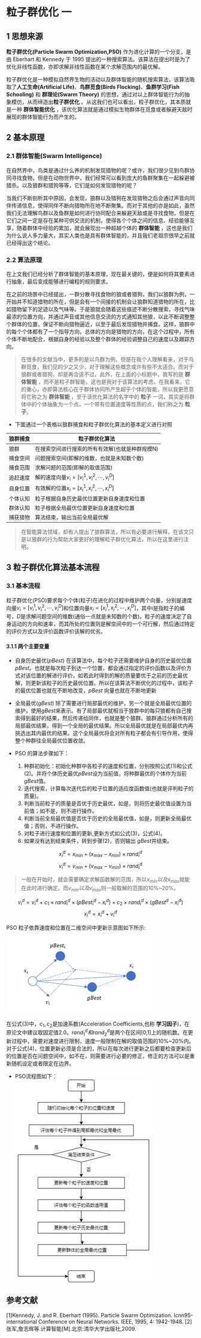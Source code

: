 # 粒子群优化 一

## 1 思想来源

**粒子群优化(Particle Swarm Optimization,PSO)** 作为进化计算的一个分支，是由 Eberhart 和 Kennedy 于 1995 提出的一种搜索算法。该算法在提出时是为了优化非线性函数，亦即求解非线性函数在某个求解范围内的最优解。

粒子群优化是一种模拟自然界生物的活动以及群体智能的随机搜索算法，该算法吸取了**人工生命(Artificial Life)**、**鸟群觅食(Birds Flocking)**、**鱼群学习(Fish Schooling)** 和 **群理论(Swarm Theory)** 的思想，通过对以上群体智能行为的抽象模仿，从而缔造出**粒子群优化** 。从这我们也可以看出，粒子群优化，其本质就是一种 **群体智能优化** ，该优化算法就是通过模拟生物群体在觅食或者躲避天敌时展现的群体智能行为而产生的。

## 2 基本原理

### 2.1 群体智能(Swarm Intelligence)

在自然界中，鸟类是通过什么养的机制发现猎物的呢？或许，我们很少见到鸟群协同寻找食物，但是在动物世界中，我们经常可以看到庞大的鱼群聚集在一起躲避被猎杀。以及狼群和猎狗等等，它们是如何发现猎物的呢？

当我们不断剖析其中原因，会发现，狼群以及猎狗在发现猎物之后会通过声音向同伴传递信息，使得同伴不断向猎物所在地不断聚集。而对于其他的亦是如此，虽然我们无法理解鸟群以及鱼群是如何进行协同配合来躲避天敌或是寻找食物，但是在它们之间一定是存在某种可供交流的机制，使得各个个体之间的信息、经验能够互享，随着群体中经验的累加，就会展现出一种超越个体的 **群体智能** ，这也是我们为什么说人多力量大，其实人类也是具有群体智能的，并且我们老祖宗很早之前就已经得出这个结论。

### 2.2 算法原理

在上文我们已经分析了群体智能的基本原理，现在最关键的，便是如何将其要素进行抽象，最后变成能够进行编程的规则要求。

在之前的场景中已经提出，一群分散寻找食物的狼或者猎狗，我们以狼群为例，一开始并不知道猎物的所在，但是会有一个间接的机制会让狼群知道猎物的所在，比如猎物留下的足迹以及气味等。于是狼就会随着这些痕迹不断分散搜索，寻找气味最浓的位置方向，并通过声音或其他信息交流的方式通知其他狼，以此不断调整整个群体的位置，保证不断向猎物逼近，以至于最后发现猎物并捕食。这样，狼群中的每个个体都有了一个指导方向，总体的方向是猎物的方向，在这个过程中，所有个体不断地配合，根据自身的经验以及整个群体的经验调整自己的速度以及跟踪方向。

>在很多的文献当中，更多的是以鸟群为例，但是在我个人理解看来，对于鸟群觅食，我们见的少之又少，对于理解这些概念或许有些不太适合。而对于狼群或者猎狗，却是再合适不过。此外，在上面的小标题中，我写的是 **群体智能** ，而不是粒子群智能，这也是我对于该算法的考虑。在我看来，它的重心，亦即算法核心在于群体协同所产生超乎个体的智能，所以我更愿意将它称之为 **群体智能** ，至于该优化算法的名字中的 **粒子** 一词，其实是将群体中的个体抽象为一个点，一个带有位置速度等性质的点，我们称之为 **粒子**。

- 下面通过一个表格以狼群捕食和粒子群优化算法的基本定义进行对照

| 狼群捕食 | 粒子群优化算法                                  |
| -------- | ----------------------------------------------- |
| 狼群     | 在搜索空间进行搜索的所有有效解(也就是种群规模N) |
| 捕食空间 | 问题搜索空间(即解的维数，也就是未知数个数)      |
| 捕食范围 | 求解问题的范围(即解的取值范围)                  |
| 追赶速度 | 解的速度向量$v_i=[v_i^1,v_i^2,\dotsb,v_i^D]$    |
| 自身位置 | 有效解的位置$x_i=[x_i^1,x_i^2,\dotsb,x_i^D]$    |
| 个体认知 | 粒子根据自身历史最优位置更新自身速度和位置      |
| 群体认知 | 粒子根据全局最优位置更新自身速度和位置          |
| 捕获猎物 | 算法结束，输出当前全局最优解                    |

>在智能算法领域，却有人提出了狼群算法，所以有必要进行解释，在该文只是以狼群的行为帮助大家更好的理解粒子群优化算法，所以在这里进行注明。

## 3 粒子群优化算法基本流程

### 3.1 基本流程

粒子群优化(PSO)要求每个个体(粒子)在进化的过程中维护两个向量，分别是速度向量$v_i=[v_i^1,v_i^2,\dotsb,v_i^D]$和位置向量$x_i=[x_i^1,x_i^2,\dotsb,x_i^D]$，其中$i$是指粒子的编号，$D$是求解问题空间的维数(通俗一点就是未知数的个数)。粒子的速度决定了自身运动的方向和速率，而其所处的位置则是解空间中的一个可行解，然后通过特定的评价方式以及评价函数评价该解的优劣。

#### 3.1.1 两个主要变量

- 自身历史最优($pBest$)
在该算法中，每个粒子还需要维护自身的历史最优位置 $pBest$。也就是每次粒子到达一个位置，都会通过指定的评价函数以及评价方式对该位置的解进行评价，如若此时得到的解的质量要优于之前的历史最优解，则更新该粒子的历史最优位置。所以在该算法不断优化的过程中，该粒子的最优位置也就在不断地改变，$pBest$ 向量也就在不断地更新

- 全局最优($gBest$)
  除了需要进行局部最优的维护，另一个就是全局最优位置的维护，使用$gBest$来表示。有了局部最优就相当于狼群中的每只狼都有自己搜索得到最好的结果，然后传递给同伴，也就是整个狼群。狼群通过分析所有的局部最优结果，得到一个全局的最优结果。所以全局最优就是在局部最优内再挑选出其内最优的结果。这个全局最优将会对所有粒子都会有引导作用，使得整个种群往全局最优位置收敛。

- PSO 的算法步骤如下：
  1. 种群初始化：初始化种群中各粒子的速度和位置，分别按照公式(1)和公式(2)。并将个体历史最优$pBest$设为当前值，将种群最优的个体作为当前$gBest$值。
  2. 迭代搜索，计算每次迭代后的粒子位置的适应度函数值(也就是评判粒子的质量)。
  3. 判断当前粒子的质量是否优于历史最优，如是，则将历史最优值设置为当前值；如不是，则不进行操作。
  4. 判断当前全局最优值是否优于历史的全局最优值，如是，则更新全局最优值；否则，不进行操作。
  5. 对粒子进行速度和位置的更新,更新方式如公式$(3)$，公式$(4)$。
  6. 如果没有达到结束条件，转到步骤(2)，否则输出 $gBest$并结束。

$$
  x_i^d = x_{min} + (x_{max}-x_{min})\times rand_i^d\tag{1}
$$
$$
  v_i^d = v_{min} + (v_{max}-v_{min})\times rand_i^d\tag{2}
$$
>一般在开始时，就会需要确定求解函数解的范围，所以$x_{min}以及x_{max}$就能在此时进行确定。而$v_{min}以及v_{max}$则一般取解的范围的10%~20%。

$$
v_i^d=v_i^d+c_1\times rand_i^d\times (pBest_i^d-x_i^d)+c_2\times rand_i^d\times(gBest^d-x_i^d) \tag{3}
$$
$$
x_i^d=x_i^d+v_i^d \tag{4}
$$

PSO 粒子依靠速度和位置在二维空间中更新示意图如下所示:

![ref](./images/粒子速度与位置在二维空间更新.png)

在公式(3)中，$c_1,c_2$是加速系数(Acceleration Coefficients,也称 **学习因子**)，在原论文中建议取固定值2.0。$rand_1^d和rand_2^d$是两个在区间[0,1]上的随机数。在更新过程中，需要对速度进行限制，速度一般限制在解的取值范围的10%~20%内。对于公式(4)，位置更新必须是合法的，所以在每次进行更新之后都要检查更新后的位置是否在问题空间中，如不在，则需要进行必要的修正，修正的方法可以是重新随机设定或者限定在边界。

- PSO流程图如下：
![ref](./images/PSO流程图.png)

## 参考文献

[1]Kennedy, J. and R. Eberhart (1995). Particle Swarm Optimization. Icnn95-international Conference on Neural Networks. IEEE, 1995, 4: 1942-1948.
[2]张军,詹志辉等.计算智能[M].北京:清华大学出版社,2009.
